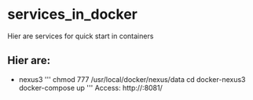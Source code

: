 # services_in_docker
Hier are services for quick start in containers

## Hier are:

- nexus3
'''
chmod 777 /usr/local/docker/nexus/data
cd docker-nexus3
docker-compose up
'''
Access: http://<ip>:8081/